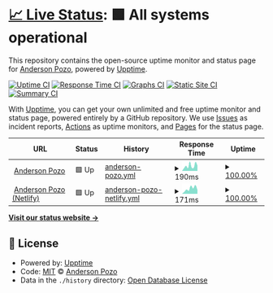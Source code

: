 # [📈 Live Status](https://anderson-pozo.github.io/upptime): <!--live status--> **🟩 All systems operational**

This repository contains the open-source uptime monitor and status page for [Anderson Pozo](https://andersonpozo.me), powered by [Upptime](https://github.com/upptime/upptime).

[![Uptime CI](https://github.com/anderson-pozo/upptime/workflows/Uptime%20CI/badge.svg)](https://github.com/anderson-pozo/upptime/actions?query=workflow%3A%22Uptime+CI%22)
[![Response Time CI](https://github.com/anderson-pozo/upptime/workflows/Response%20Time%20CI/badge.svg)](https://github.com/anderson-pozo/upptime/actions?query=workflow%3A%22Response+Time+CI%22)
[![Graphs CI](https://github.com/anderson-pozo/upptime/workflows/Graphs%20CI/badge.svg)](https://github.com/anderson-pozo/upptime/actions?query=workflow%3A%22Graphs+CI%22)
[![Static Site CI](https://github.com/anderson-pozo/upptime/workflows/Static%20Site%20CI/badge.svg)](https://github.com/anderson-pozo/upptime/actions?query=workflow%3A%22Static+Site+CI%22)
[![Summary CI](https://github.com/anderson-pozo/upptime/workflows/Summary%20CI/badge.svg)](https://github.com/anderson-pozo/upptime/actions?query=workflow%3A%22Summary+CI%22)

With [Upptime](https://upptime.js.org), you can get your own unlimited and free uptime monitor and status page, powered entirely by a GitHub repository. We use [Issues](https://github.com/anderson-pozo/upptime/issues) as incident reports, [Actions](https://github.com/anderson-pozo/upptime/actions) as uptime monitors, and [Pages](https://anderson-pozo.github.io/upptime) for the status page.

<!--start: status pages-->
<!-- This summary is generated by Upptime (https://github.com/upptime/upptime) -->
<!-- Do not edit this manually, your changes will be overwritten -->
<!-- prettier-ignore -->
| URL | Status | History | Response Time | Uptime |
| --- | ------ | ------- | ------------- | ------ |
| <img alt="" src="https://favicons.githubusercontent.com/andersonpozo.me" height="13"> [Anderson Pozo](https://andersonpozo.me/) | 🟩 Up | [anderson-pozo.yml](https://github.com/Anderson-Pozo/upptime/commits/HEAD/history/anderson-pozo.yml) | <details><summary><img alt="Response time graph" src="./graphs/anderson-pozo/response-time-week.png" height="20"> 190ms</summary><br><a href="https://anderson-pozo.github.io/upptime/history/anderson-pozo"><img alt="Response time 356" src="https://img.shields.io/endpoint?url=https%3A%2F%2Fraw.githubusercontent.com%2FAnderson-Pozo%2Fupptime%2FHEAD%2Fapi%2Fanderson-pozo%2Fresponse-time.json"></a><br><a href="https://anderson-pozo.github.io/upptime/history/anderson-pozo"><img alt="24-hour response time 270" src="https://img.shields.io/endpoint?url=https%3A%2F%2Fraw.githubusercontent.com%2FAnderson-Pozo%2Fupptime%2FHEAD%2Fapi%2Fanderson-pozo%2Fresponse-time-day.json"></a><br><a href="https://anderson-pozo.github.io/upptime/history/anderson-pozo"><img alt="7-day response time 190" src="https://img.shields.io/endpoint?url=https%3A%2F%2Fraw.githubusercontent.com%2FAnderson-Pozo%2Fupptime%2FHEAD%2Fapi%2Fanderson-pozo%2Fresponse-time-week.json"></a><br><a href="https://anderson-pozo.github.io/upptime/history/anderson-pozo"><img alt="30-day response time 166" src="https://img.shields.io/endpoint?url=https%3A%2F%2Fraw.githubusercontent.com%2FAnderson-Pozo%2Fupptime%2FHEAD%2Fapi%2Fanderson-pozo%2Fresponse-time-month.json"></a><br><a href="https://anderson-pozo.github.io/upptime/history/anderson-pozo"><img alt="1-year response time 356" src="https://img.shields.io/endpoint?url=https%3A%2F%2Fraw.githubusercontent.com%2FAnderson-Pozo%2Fupptime%2FHEAD%2Fapi%2Fanderson-pozo%2Fresponse-time-year.json"></a></details> | <details><summary><a href="https://anderson-pozo.github.io/upptime/history/anderson-pozo">100.00%</a></summary><a href="https://anderson-pozo.github.io/upptime/history/anderson-pozo"><img alt="All-time uptime 99.99%" src="https://img.shields.io/endpoint?url=https%3A%2F%2Fraw.githubusercontent.com%2FAnderson-Pozo%2Fupptime%2FHEAD%2Fapi%2Fanderson-pozo%2Fuptime.json"></a><br><a href="https://anderson-pozo.github.io/upptime/history/anderson-pozo"><img alt="24-hour uptime 100.00%" src="https://img.shields.io/endpoint?url=https%3A%2F%2Fraw.githubusercontent.com%2FAnderson-Pozo%2Fupptime%2FHEAD%2Fapi%2Fanderson-pozo%2Fuptime-day.json"></a><br><a href="https://anderson-pozo.github.io/upptime/history/anderson-pozo"><img alt="7-day uptime 100.00%" src="https://img.shields.io/endpoint?url=https%3A%2F%2Fraw.githubusercontent.com%2FAnderson-Pozo%2Fupptime%2FHEAD%2Fapi%2Fanderson-pozo%2Fuptime-week.json"></a><br><a href="https://anderson-pozo.github.io/upptime/history/anderson-pozo"><img alt="30-day uptime 100.00%" src="https://img.shields.io/endpoint?url=https%3A%2F%2Fraw.githubusercontent.com%2FAnderson-Pozo%2Fupptime%2FHEAD%2Fapi%2Fanderson-pozo%2Fuptime-month.json"></a><br><a href="https://anderson-pozo.github.io/upptime/history/anderson-pozo"><img alt="1-year uptime 99.99%" src="https://img.shields.io/endpoint?url=https%3A%2F%2Fraw.githubusercontent.com%2FAnderson-Pozo%2Fupptime%2FHEAD%2Fapi%2Fanderson-pozo%2Fuptime-year.json"></a></details>
| <img alt="" src="https://favicons.githubusercontent.com/andersonpozo.netlify.app" height="13"> [Anderson Pozo (Netlify)](https://andersonpozo.netlify.app) | 🟩 Up | [anderson-pozo-netlify.yml](https://github.com/Anderson-Pozo/upptime/commits/HEAD/history/anderson-pozo-netlify.yml) | <details><summary><img alt="Response time graph" src="./graphs/anderson-pozo-netlify/response-time-week.png" height="20"> 171ms</summary><br><a href="https://anderson-pozo.github.io/upptime/history/anderson-pozo-netlify"><img alt="Response time 168" src="https://img.shields.io/endpoint?url=https%3A%2F%2Fraw.githubusercontent.com%2FAnderson-Pozo%2Fupptime%2FHEAD%2Fapi%2Fanderson-pozo-netlify%2Fresponse-time.json"></a><br><a href="https://anderson-pozo.github.io/upptime/history/anderson-pozo-netlify"><img alt="24-hour response time 235" src="https://img.shields.io/endpoint?url=https%3A%2F%2Fraw.githubusercontent.com%2FAnderson-Pozo%2Fupptime%2FHEAD%2Fapi%2Fanderson-pozo-netlify%2Fresponse-time-day.json"></a><br><a href="https://anderson-pozo.github.io/upptime/history/anderson-pozo-netlify"><img alt="7-day response time 171" src="https://img.shields.io/endpoint?url=https%3A%2F%2Fraw.githubusercontent.com%2FAnderson-Pozo%2Fupptime%2FHEAD%2Fapi%2Fanderson-pozo-netlify%2Fresponse-time-week.json"></a><br><a href="https://anderson-pozo.github.io/upptime/history/anderson-pozo-netlify"><img alt="30-day response time 132" src="https://img.shields.io/endpoint?url=https%3A%2F%2Fraw.githubusercontent.com%2FAnderson-Pozo%2Fupptime%2FHEAD%2Fapi%2Fanderson-pozo-netlify%2Fresponse-time-month.json"></a><br><a href="https://anderson-pozo.github.io/upptime/history/anderson-pozo-netlify"><img alt="1-year response time 168" src="https://img.shields.io/endpoint?url=https%3A%2F%2Fraw.githubusercontent.com%2FAnderson-Pozo%2Fupptime%2FHEAD%2Fapi%2Fanderson-pozo-netlify%2Fresponse-time-year.json"></a></details> | <details><summary><a href="https://anderson-pozo.github.io/upptime/history/anderson-pozo-netlify">100.00%</a></summary><a href="https://anderson-pozo.github.io/upptime/history/anderson-pozo-netlify"><img alt="All-time uptime 99.99%" src="https://img.shields.io/endpoint?url=https%3A%2F%2Fraw.githubusercontent.com%2FAnderson-Pozo%2Fupptime%2FHEAD%2Fapi%2Fanderson-pozo-netlify%2Fuptime.json"></a><br><a href="https://anderson-pozo.github.io/upptime/history/anderson-pozo-netlify"><img alt="24-hour uptime 100.00%" src="https://img.shields.io/endpoint?url=https%3A%2F%2Fraw.githubusercontent.com%2FAnderson-Pozo%2Fupptime%2FHEAD%2Fapi%2Fanderson-pozo-netlify%2Fuptime-day.json"></a><br><a href="https://anderson-pozo.github.io/upptime/history/anderson-pozo-netlify"><img alt="7-day uptime 100.00%" src="https://img.shields.io/endpoint?url=https%3A%2F%2Fraw.githubusercontent.com%2FAnderson-Pozo%2Fupptime%2FHEAD%2Fapi%2Fanderson-pozo-netlify%2Fuptime-week.json"></a><br><a href="https://anderson-pozo.github.io/upptime/history/anderson-pozo-netlify"><img alt="30-day uptime 100.00%" src="https://img.shields.io/endpoint?url=https%3A%2F%2Fraw.githubusercontent.com%2FAnderson-Pozo%2Fupptime%2FHEAD%2Fapi%2Fanderson-pozo-netlify%2Fuptime-month.json"></a><br><a href="https://anderson-pozo.github.io/upptime/history/anderson-pozo-netlify"><img alt="1-year uptime 99.99%" src="https://img.shields.io/endpoint?url=https%3A%2F%2Fraw.githubusercontent.com%2FAnderson-Pozo%2Fupptime%2FHEAD%2Fapi%2Fanderson-pozo-netlify%2Fuptime-year.json"></a></details>

<!--end: status pages-->

[**Visit our status website →**](https://anderson-pozo.github.io/upptime)

## 📄 License

- Powered by: [Upptime](https://github.com/upptime/upptime)
- Code: [MIT](./LICENSE) © [Anderson Pozo](https://andersonpozo.me)
- Data in the `./history` directory: [Open Database License](https://opendatacommons.org/licenses/odbl/1-0/)
